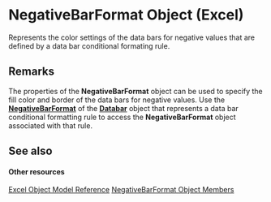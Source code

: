 
# NegativeBarFormat Object (Excel)

Represents the color settings of the data bars for negative values that are defined by a data bar conditional formating rule.


## Remarks

The properties of the  **NegativeBarFormat** object can be used to specify the fill color and border of the data bars for negative values. Use the **[NegativeBarFormat](d1783746-f4e7-ac71-8567-ea496e5adf65.md)** of the **[Databar](2684e913-c278-e6be-ba9d-053b6ad58bae.md)** object that represents a data bar conditional formatting rule to access the **NegativeBarFormat** object associated with that rule.


## See also


#### Other resources


[Excel Object Model Reference](http://msdn.microsoft.com/library/11ea8598-8a20-92d5-f98b-0da04263bf2c%28Office.15%29.aspx)
[NegativeBarFormat Object Members](4c26bd77-17a6-453d-75d0-ac83066fab5b.md)
